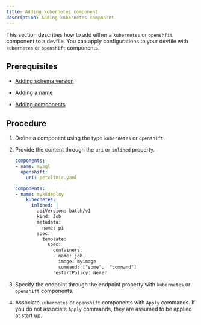 ```yaml
---
title: Adding kubernetes component
description: Adding kubernetes component
---
```


This section describes how to add either a `kubernetes` or `openshfit` component to a devfile. You can apply configurations to your devfile with  `kubernetes` or `openshift` components.

## Prerequisites

- [Adding schema version](./adding-schema-version)

- [Adding a name](./adding-a-name)

- [Adding components](./adding-components)

## Procedure

1. Define a component using the type `kubernetes` or `openshift`.

2. Provide the content through the `uri` or `inlined` property.

    ```yaml {% title="Adding openshift component using the uri property" filename="devfile.yaml" %}
    components:
    - name: mysql
      openshift:
        uri: petclinic.yaml
    ```

    ```yaml {% title="Adding a kubernetes component using the inlined property" filename="devfile.yaml" %}
    components:
    - name: myk8deploy
        kubernetes:
          inlined: |
            apiVersion: batch/v1
            kind: Job
            metadata:
              name: pi
            spec:
              template:
                spec:
                  containers:
                  - name: job
                    image: myimage
                    command: ["some",  "command"]
                  restartPolicy: Never
    ```

3. Specify the endpoint through the endpoint property with `kubernetes` or `openshift` components.

4. Associate `kubernetes` or `openshift` components with `Apply` commands. If you do not associate `Apply` commands, they are assumed to be applied at start up.

